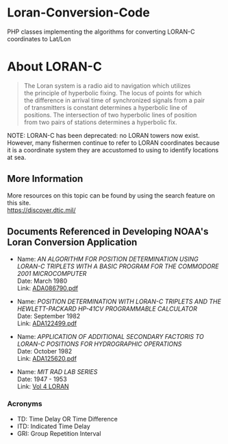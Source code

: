 # Loran-Conversion-Code

PHP classes implementing the algorithms for converting LORAN-C coordinates to Lat/Lon

# About LORAN-C

>The Loran system is a radio aid to navigation which utilizes  
the principle of hyperbolic fixing. The locus of points for which  
the difference in arrival time of synchronized signals from a pair  
of transmitters is constant determines a hyperbolic line of  
positions. The intersection of two hyperbolic lines of position  
from two pairs of stations determines a hyperbolic fix.

NOTE: LORAN-C has been deprecated: no LORAN towers now exist. However, many fishermen continue to refer to LORAN coordinates because it is a coordinate system they are accustomed to using to identify locations at sea.

## More Information

More resources on this topic can be found by using the search feature on this site.  
<https://discover.dtic.mil/>

## Documents Referenced in Developing NOAA's Loran Conversion Application

* Name: *AN ALGORITHM FOR POSITION DETERMINATION USING LORAN-C TRIPLETS WITH A BASIC PROGRAM FOR THE COMMODORE 2001 MICROCOMPUTER*  
Date: March 1980  
Link: [ADA086790.pdf](https://discover.dtic.mil/results/?q=ADA086790.pdf)

* Name: *POSITION DETERMINATION WITH LORAN-C TRIPLETS AND THE HEWLETT-PACKARD HP-41CV PROGRAMMABLE CALCULATOR*  
Date: September 1982  
Link: [ADA122499.pdf](https://discover.dtic.mil/results/?q=ADA122499.pdf)

* Name: *APPLICATION OF ADDITIONAL SECONDARY FACTORIS TO LORAN-C POSITIONS FOR HYDROGRAPHIC OPERATIONS*  
Date: October 1982  
Link: [ADA125620.pdf](https://discover.dtic.mil/results/?q=ADA125620.pdf)

* Name: *MIT RAD LAB SERIES*  
Date: 1947 - 1953  
Link: [Vol 4 LORAN](https://archive.org/details/mit-rad-lab-series-version-2/VOL_4_Loran)

### Acronyms

* TD: Time Delay OR Time Difference
* ITD: Indicated Time Delay
* GRI: Group Repetition Interval

